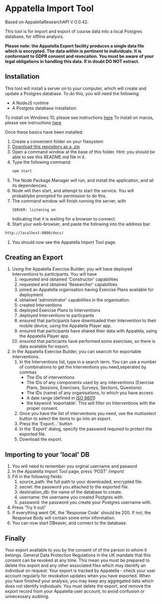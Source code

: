 # Appatella Import Tool

Based on AppatellaResearchAPI V 0.0.42. 

This tool is for import and export of course data into a local Postgres database, for offline analysis. 

**Please note: the Appatella Export facility produces a single data file which is encrypted. The data within is pertinent to individuals. It is conformant to GDPR consent and revocation. You must be aware of your legal obligations in handling this data. If in doubt DO NOT extract.**

## Installation

This tool will install a server on to your computer, which will create and update a Postgres database. To do this, you will need the following:

* A NodeJS runtime
* A Postgres database installation

To install on Windows 10, please see instructions [here](./win10install.md)
To install on macos, please see instructions [here](./macosinstall.md)

Once these basics have been installed:

1. Create a convenient folder on your filesystem
1. [Download this repository as a .zip](https://github.com/CMDT/AppatellaImportTool/archive/master.zip)
1. Open a command window at the base of this folder. Hint: you should be able to see this README.md file in it.
1. Type the following command:
    ```bash
    npm start
    ```
1. The Node Package Manager will run, and install the application, and all its dependencies.
1. Node will then start, and attempt to start the service. You will probablybe prompted for permission to do this.
1. The command window will finish running the server, with 
    ```
    SERVER: listening on 
    ```
    Indicating that it is waiting for a browser to connect.
1. Start your web-browser, and paste the following into the address bar:
```bash
http://localhost:8000/docs/
```
1. You should now see the Appatella Import Tool page.

## Creating an Export

1. Using the Appatella Exercise Builder, you will have deployed Interventions to participants. You will have
    1. requested and obtained 'Constructor' capabilities
    1. requested and obtained 'Researcher' capabilities
    1. joined an Appatella organisation having Exercise Plans available for deployment
    1. obtained 'administrator' capabilities in the organisation.
    1. created Interventions
    1. deployed Exercise Plans to Interventions
    1. deployed Interventions to particpants
    1. ensured that participants have downloaded their Intervention to their mobile device, using the Appatella Player app.
    1. ensured that participants have shared their data with Appatela, using the Appatella Player app.
    1. ensured that particiants have performed some exercises, so there is data available for export.
1. In the Appatella Exercise Builder, you can searcch for exportable Interventions.
    1. In the Interventions list, type in a search term. You can use a number of combinations to get the Interventions you need,seperated by commas
        * The IDs of interventions
        * The IDs of any components used by any interventions (Exercise Plans, Sessions, Exercises, Surveys, Sections, Questions)
        * The IDs (name) of any organisations, to which you have access
        * A date range (defined in [ISO 8601](https://www.iso.org/iso-8601-date-and-time-format.html))
        * the keyword 'exportable'. This will filter on Interventions with the proper consent.
    1. Once you have the list of interventions you need, use the multiselect button to select the items to go into an export.
    1. Press the 'Export...' button
    1. In the 'Export'  dialog, specify the password required to protect the exported file.
    1. Download the export.

## Importing to your 'local' DB

1. You will need to remember you orginal username and pasword
2. In the Appatella Import Tool page, press 'POST' /import/
3. Fill in the following fields:
    1. source_path: the full path to your downloaded, encrypted file.
    1. secret: the password you attached to the exported file.
    1. destination_db: the name of the database to create.
    1. username: the username you created Postgres with.
    1. password: the password you create your Postgres username with.
4. Press 'Try it out!'
5. If everything went OK, the 'Response Code' should be 200. If not, the Response Body will contain some error information.
6. You can now start DBeaver, and connect to the database.


## Finally
Your export available to you by the consent of of the person to whom it belongs. 
General Data Protection Regulations in the UK mandate that this consent can be revoked at any time.
This mean you must be prepared to delete this export and any other associated files which may identify an individual on request.
Your export is tracked by Appatella - check your user account regularly for revokation updates when you have exported.
When you have finished your analysis, you may keep any aggregated data which does not identify individuals.
You must delete the export, and remove the export record from your Appatella user account, to avoid confusion or unnecessary auditing.





